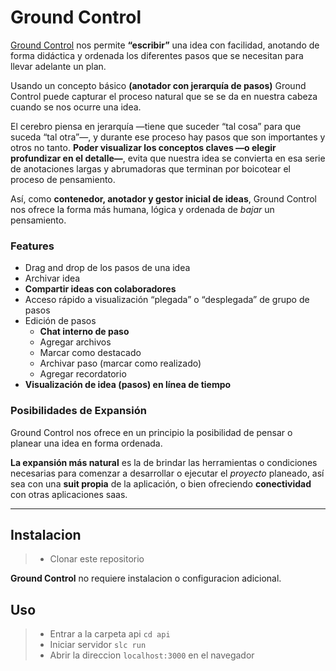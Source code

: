 # Ground Control

[Ground Control](https://www.ground-control-app.com) nos permite **“escribir”** una idea con facilidad, anotando de forma didáctica y ordenada los diferentes pasos que se necesitan para llevar adelante un plan.

Usando un concepto básico **(anotador con jerarquía de pasos)** Ground Control puede capturar el proceso natural que se se da en nuestra cabeza cuando se nos ocurre una idea.

El cerebro piensa en jerarquía —tiene que suceder “tal cosa” para que suceda “tal otra”—, y durante ese proceso hay pasos que son importantes y otros no tanto. **Poder visualizar los conceptos claves —o elegir profundizar en el detalle—**, evita que nuestra idea se convierta en esa serie de anotaciones largas y abrumadoras que terminan por boicotear el proceso de pensamiento.

Así, como **contenedor, anotador y gestor inicial de ideas**, Ground Control nos ofrece la forma más humana, lógica y ordenada de _bajar_ un pensamiento.

### Features

- Drag and drop de los pasos de una idea
- Archivar idea
- **Compartir ideas con colaboradores**
- Acceso rápido a visualización “plegada” o “desplegada” de grupo de pasos
- Edición de pasos
	- **Chat interno de paso**
	- Agregar archivos
	- Marcar como destacado
	- Archivar paso (marcar como realizado)
	- Agregar recordatorio
- **Visualización de idea (pasos) en línea de tiempo**

### Posibilidades de Expansión

Ground Control nos ofrece en un principio la posibilidad de pensar o planear una idea en forma ordenada.

**La expansión más natural** es la de brindar las herramientas o condiciones necesarias para comenzar a desarrollar o ejecutar el _proyecto_ planeado, así sea con una **suit propia** de la aplicación, o bien ofreciendo **conectividad** con otras aplicaciones saas.




----------
Instalacion
------------------------------------------------



> - Clonar este repositorio

**Ground Control** no requiere instalacion o configuracion adicional.


Uso
------------------------------------------------
> - Entrar a la carpeta api     `cd api`
> - Iniciar servidor  `slc run`  
> - Abrir la direccion `localhost:3000` en el navegador

